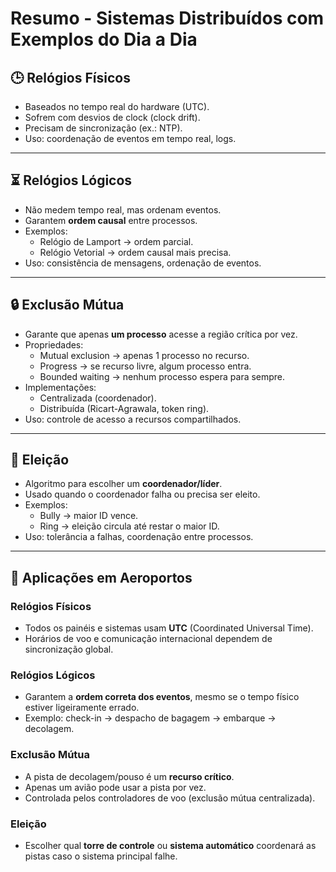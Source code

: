 # Resumo - Sistemas Distribuídos com Exemplos do Dia a Dia

## 🕒 Relógios Físicos
- Baseados no tempo real do hardware (UTC).
- Sofrem com desvios de clock (clock drift).
- Precisam de sincronização (ex.: NTP).
- Uso: coordenação de eventos em tempo real, logs.

---

## ⏳ Relógios Lógicos
- Não medem tempo real, mas ordenam eventos.
- Garantem **ordem causal** entre processos.
- Exemplos:
  - Relógio de Lamport → ordem parcial.
  - Relógio Vetorial → ordem causal mais precisa.
- Uso: consistência de mensagens, ordenação de eventos.

---

## 🔒 Exclusão Mútua
- Garante que apenas **um processo** acesse a região crítica por vez.
- Propriedades:
  - Mutual exclusion → apenas 1 processo no recurso.
  - Progress → se recurso livre, algum processo entra.
  - Bounded waiting → nenhum processo espera para sempre.
- Implementações:
  - Centralizada (coordenador).
  - Distribuída (Ricart-Agrawala, token ring).
- Uso: controle de acesso a recursos compartilhados.

---

## 👑 Eleição
- Algoritmo para escolher um **coordenador/líder**.
- Usado quando o coordenador falha ou precisa ser eleito.
- Exemplos:
  - Bully → maior ID vence.
  - Ring → eleição circula até restar o maior ID.
- Uso: tolerância a falhas, coordenação entre processos.

---

## 🛫 Aplicações em Aeroportos

### Relógios Físicos
- Todos os painéis e sistemas usam **UTC** (Coordinated Universal Time).
- Horários de voo e comunicação internacional dependem de sincronização global.

### Relógios Lógicos
- Garantem a **ordem correta dos eventos**, mesmo se o tempo físico estiver ligeiramente errado.
- Exemplo: check-in → despacho de bagagem → embarque → decolagem.

### Exclusão Mútua
- A pista de decolagem/pouso é um **recurso crítico**.
- Apenas um avião pode usar a pista por vez.
- Controlada pelos controladores de voo (exclusão mútua centralizada).

### Eleição
- Escolher qual **torre de controle** ou **sistema automático** coordenará as pistas caso o sistema principal falhe.
